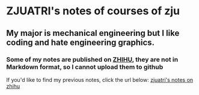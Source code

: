 # ZJUATRI's notes of courses of zju
## My major is mechanical engineering but I like coding and hate engineering graphics.
### Some of my notes are published on [ZHIHU](www.zhihu.com), they are not in Markdown format, so I cannot upload them to github
If you'd like to find my previous notes, click the url below:
[zjuatri's notes on zhihu](https://www.zhihu.com/column/c_1760764310010548224)
